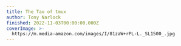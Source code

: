 ```yaml
---
title: The Tao of tmux
author: Tony Narlock
finished: 2022-11-03T00:00:00.000Z
coverImage: >-
  https://m.media-amazon.com/images/I/81zaW+rPL-L._SL1500_.jpg
---
```

